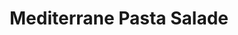 ---
title: Mediterrane Pasta Salade
description: Frisse pastasalade met gegrilde groenten, olijven en feta
image: https://images.unsplash.com/photo-1473093226795-af9932fe5856
categories: [Lunch, Vegetarisch, Meal-prep]
tijd: 25
portions: 4
recipeCuisine: Mediterraans
cookTime: PT25M
prepTime: PT15M
totalTime: PT40M
keywords: pasta salade, mediterraans, vegetarisch, meal prep, lunch
aggregateRating:
  ratingValue: 4.8
  ratingCount: 24
nutrition:
  calories: 385 kcal
  servingSize: 1 portie
  fatContent: 18g
  saturatedFatContent: 6g
  carbohydrateContent: 45g
  proteinContent: 12g
  fiberContent: 6g
  sodiumContent: 580mg
video:
  name: "Mediterrane Pasta Salade Bereiding"
  description: "Stap voor stap bereiding van onze populaire mediterrane pasta salade"
  thumbnailUrl: "https://images.unsplash.com/photo-1473093226795-af9932fe5856"
  contentUrl: "https://www.youtube.com/watch?v=example"
  uploadDate: "2025-02-20"
  duration: "PT3M14S"
ingredients:
  - 300g volkoren pasta
  - 2 gegrilde paprika's
  - 200g cherrytomaatjes
  - 1 komkommer
  - 150g kalamata olijven
  - 200g feta
  - 1 rode ui
  - Verse basilicum
  - Voor de dressing;
  - 4 el extra vierge olijfolie
  - 2 el balsamico azijn
  - 1 teen knoflook
  - 1 tl oregano
  - Peper en zout
instructions:
  - Kook de pasta volgens de verpakking al dente.
  - Snijd de paprika's in reepjes.
  - Halveer de cherrytomaatjes.
  - Snijd de komkommer in halve maantjes.
  - Snijd de rode ui in dunne ringen.
  - Meng alle ingrediënten in een grote kom.
  - Maak de dressing door alle ingrediënten te mengen.
  - Schenk de dressing over de salade.
  - Verkruimel de feta erover.
  - Garneer met verse basilicum.
---